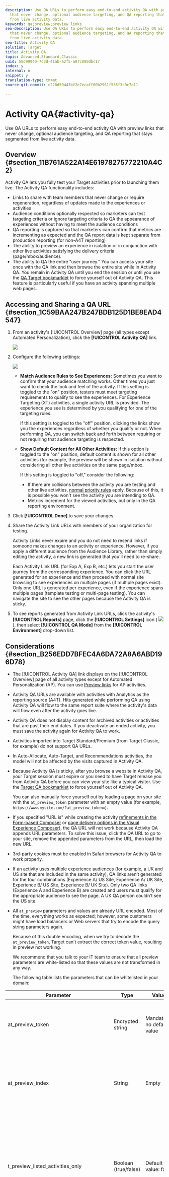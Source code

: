 ```yaml
---
description: Use QA URLs to perform easy end-to-end activity QA with preview links
  that never change, optional audience targeting, and QA reporting that stays segmented
  from live activity data.
keywords: qa;preview;preview links
seo-description: Use QA URLs to perform easy end-to-end activity QA with preview links
  that never change, optional audience targeting, and QA reporting that stays segmented
  from live activity data.
seo-title: Activity QA
solution: Target
title: Activity QA
topic: Advanced,Standard,Classic
uuid: 58d99940-7c3d-41ab-a2f5-a87c880dbc17
index: y
internal: n
snippet: y
translation-type: tm+mt
source-git-commit: c228d50443bf2e7ecaff00b2961f535f3c0c7a11

---
```



# Activity QA{#activity-qa}

Use QA URLs to perform easy end-to-end activity QA with preview links that never change, optional audience targeting, and QA reporting that stays segmented from live activity data.

## Overview {#section_11B761A522A14E61978275772210A4C2}

Activity QA lets you fully test your Target activities prior to launching them live. The Activity QA functionality includes:

* Links to share with team members that never change or require regeneration, regardless of updates made to the experiences or activities
* Audience conditions optionally respected so marketers can test targeting criteria or ignore targeting criteria to QA the appearance of experiences without having to meet the audience conditions
* QA reporting is captured so that marketers can confirm that metrics are incrementing as expected and the QA report data is kept separate from production reporting (for non-A4T reporting)
* The ability to preview an experience in isolation or in conjunction with other live activities satisfying the delivery criteria (page/mbox/audience).
* The ability to QA the entire "user journey." You can access your site once with the QA link and then browse the entire site while in Activity QA. You remain in Activity QA until you end the session or until you use the [QA Target bookmarklet](../../c-activities/c-activity-qa/c-activity-qa-bookmark.md#concept_A8A3551A4B5342079AFEED5ECF93E879) to force yourself out of Activity QA. This feature is particularly useful if you have an activity spanning multiple web pages.

## Accessing and Sharing a QA URL {#section_1C59BAA247B247BDB125D1BE8EAD4547}

1. From an activity's [!UICONTROL Overview] page (all types except Automated Personalization), click the **[!UICONTROL Activity QA]** link.

   ![](assets/qa_link.png)

1. Configure the following settings:

   ![](assets/qa_link_config.png)

   * **Match Audience Rules to See Experiences:** Sometimes you want to confirm that your audience matching works. Other times you just want to check the look and feel of the activity. If this setting is toggled to the "on" position, testers must meet targeting requirements to qualify to see the experiences. For Experience Targeting (XT) activities, a single activity URL is provided. The experience you see is determined by you qualifying for one of the targeting rules.

      If this setting is toggled to the "off" position, clicking the links show you the experiences regardless of whether you qualify or not. When performing QA, you can switch back and forth between requiring or not requiring that audience targeting is respected.

   * **Show Default Content for All Other Activities:** If this option is toggled to the "on" position, default content is shown for all other activities (for example, the preview will be shown in isolation without considering all other live activities on the same page/mbox.

      If this setting is toggled to "off," consider the following:

      * If there are collisions between the activity you are testing and other live activities, [normal priority rules](../../c-activities/c-priority.md#concept_1780C11FEA57440499F0047DD6900E0F) apply. Because of this, it is possible you won't see the activity you are intending to QA.
      * Metrics increment for the viewed activities, but only in the QA reporting environment.

1. Click **[!UICONTROL Done]** to save your changes.
1. Share the Activity Link URLs with members of your organization for testing.

   Activity Links never expire and you do not need to resend links if someone makes changes to an activity or experience. However, if you apply a different audience from the Audience Library, rather than simply editing the activity, a new link is generated that you'll need to re-share.

   Each Activity Link URL (for Exp A, Exp B, etc.) lets you start the user journey from the corresponding experience. You can click the URL generated for an experience and then proceed with normal site browsing to see experiences on multiple pages (if multiple pages exist). Only one URL is generated per experience, even if the experience spans multiple pages (template testing or multi-page testing). You can navigate the site to see the other pages because the Activity QA is sticky.

1. To see reports generated from Activity Link URLs, click the activity's **[!UICONTROL Reports]** page, click the **[!UICONTROL Settings]** icon (  ![](assets/icon_gear.png) ), then select **[!UICONTROL QA Mode]** from the **[!UICONTROL Environment]** drop-down list.

## Considerations {#section_B256EDD7BFEC4A6DA72A8A6ABD196D78}

* The [!UICONTROL Activity QA] link displays on the [!UICONTROL Overview] page of all activity types except for Automated Personalization (AP). You can use [Preview links](../../c-activities/t-automated-personalization/t-experience-preview.md#task_586C6655A6FD4AF08F5678FC3F481EFC) for AP activities.
* Activity QA URLs are available with activities with Analytics as the reporting source (A4T). Hits generated while performing QA using Activity QA will flow to the same report suite where the activity's data will flow even after the activity goes live.
* Activity QA does not display content for archived activities or activities that are past their end dates. If you deactivate an ended activity, you must save the activity again for Activity QA to work.
* Activities imported into Target Standard/Premium (from Target Classic, for example) do not support QA URLs.
* In Auto-Allocate, Auto-Target, and Recommendations activities, the model will not be affected by the visits captured in Activity QA.
* Because Activity QA is sticky, after you browse a website in Activity QA, your Target session must expire or you need to have Target release you from Activity QA before you can view your site like a typical visitor. Use the [Target QA bookmarklet](../../c-activities/c-activity-qa/c-activity-qa-bookmark.md#concept_A8A3551A4B5342079AFEED5ECF93E879) to force yourself out of Activity QA.

   You can also manually force yourself out by loading a page on your site with the `at_preview_token` parameter with an empty value (for example, `https://www.mysite.com/?at_preview_token=`).

* If you specified "URL is" while creating the activity [refinements in the Form-based Composer](../../c-experiences/t-form-experience-composer.md#task_FAC842A6535045B68B4C1AD3E657E56E) or [page delivery options in the Visual Experience Composer)](../../c-experiences/c-visual-experience-composer/r-viztarget-options.md#reference_3BD1BEEAFA584A749ED2D08F14732E81), the QA URL will not work because Activity QA appends URL parameters. To solve this issue, click the QA URL to go to your site, remove the appended parameters from the URL, then load the new URL.
* 3rd-party cookies must be enabled in Safari browsers for Activity QA to work properly.
* If an activity uses multiple experience audiences (for example, a UK and US site that are included in the same activity), QA links aren’t generated for the four combinations (Experience A/ US Site, Experience A/ UK Site, Experience B/ US Site, Experience B/ UK Site). Only two QA links (Experience A and Experience B) are created and users must qualify for the appropriate audience to see the page. A UK QA person couldn’t see the US site.
* All `at_preview` parameters and values are already URL encoded. Most of the time, everything works as expected; however, some customers might have load balancers or Web servers that try to encode the query string parameters again.

   Because of this double encoding, when we try to decode the `at_preview_token`, Target can't extract the correct token value, resulting in preview not working.

   We recommend that you talk to your IT team to ensure that all preview parameters are white-listed so that these values are not transformed in any way.

   The following table lists the parameters that can be whitelisted in your domain:

<table id="table_928DBBEE9362444F8FB50FC0402E0BD3"> 
 <thead> 
  <tr> 
   <th colname="col1" class="entry"> Parameter </th> 
   <th colname="col2" class="entry"> Type </th> 
   <th colname="col3" class="entry"> Value </th> 
   <th colname="col4" class="entry"> Description </th> 
  </tr> 
 </thead>
 <tbody> 
  <tr> 
   <td colname="col1"> <p>at_preview_token </p> </td> 
   <td colname="col2"> <p>Encrypted string </p> </td> 
   <td colname="col3"> <p>Mandatory; no default value </p> </td> 
   <td colname="col4"> <p>An encrypted entity that contains the list of campaigns IDs that are allowed to be executed in QA mode. </p> </td> 
  </tr> 
  <tr> 
   <td colname="col1"> <p>at_preview_index </p> </td> 
   <td colname="col2"> <p>String </p> </td> 
   <td colname="col3"> <p>Empty </p> </td> 
   <td colname="col4"> <p>Format of the parameter is &lt; <span class="codeph"> campaignIndex </span>> or &lt; <span class="codeph"> campaignIndex </span>>_&lt; <span class="codeph"> experienceIndex </span>> </p> <p>Both indexes start with 1. </p> </td> 
  </tr> 
  <tr> 
   <td colname="col1"> <p>t_preview_listed_activities_only </p> </td> 
   <td colname="col2"> <p>Boolean (true/false) </p> </td> 
   <td colname="col3"> <p>Default value: false </p> </td> 
   <td colname="col4"> <p> If "true," all campaigns specified in the <span class="codeph"> at_preview_index </span> parameters are processed. </p> <p>If "false," all the campaigns from the page are processed, even if they were not specified in the preview token. </p> </td> 
  </tr> 
  <tr> 
   <td colname="col1"> <p>at_preview_evaluate_as_true_audience_ids </p> </td> 
   <td colname="col2"> <p>String </p> </td> 
   <td colname="col3"> <p>Empty </p> </td> 
   <td colname="col4"> <p>Underscore-separated ("_") list of segmentId-s that should always (at targetting and reporting level) be evaluated as "true" in the scope of the mbox request. </p> </td> 
  </tr> 
  <tr> 
   <td colname="col1"> <p>_AT_Debug </p> </td> 
   <td colname="col2"> <p>String </p> </td> 
   <td colname="col3"> <p>Window or console </p> </td> 
   <td colname="col4"> <p>Console logging or new window. </p> </td> 
  </tr> 
  <tr> 
   <td colname="col1"> <p>adobe_mc_ref </p> </td> 
   <td colname="col2"> <p> </p> </td> 
   <td colname="col3"> <p> </p> </td> 
   <td colname="col4"> <p>Passes the referring URL of the default page to the new page. When used with <span class="filepath"> AppMeasurement.js </span> version 2.1 (or later), Adobe Analytics uses this parameter value as the referring URL on the new page. </p> </td> 
  </tr> 
  <tr> 
   <td colname="col1"> <p>adobe_mc_sdid </p> </td> 
   <td colname="col2"> <p> </p> </td> 
   <td colname="col3"> <p> </p> </td> 
   <td colname="col4"> <p>Passes the Supplemental Data Id (SDID) and Experience Cloud Org Id from the default page to the new page in order for Analytics for Target (A4T) to "stitch" together the Target request on the default page with the Analytics request on the new page. </p> </td> 
  </tr> 
 </tbody> 
</table>


